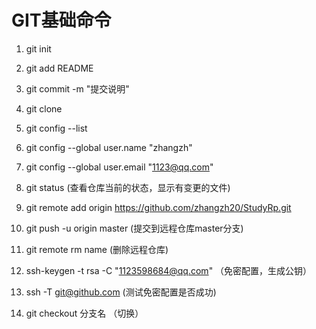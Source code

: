 # GIT基础命令

1. git init
2. git add README
3. git commit  -m "提交说明"
4. git clone <repo> 
5. git config --list
6. git config --global user.name "zhangzh"
7. git config --global user.email "1123@qq.com"
8. git status (查看仓库当前的状态，显示有变更的文件)
9. git remote add origin https://github.com/zhangzh20/StudyRp.git
10. git push -u origin master (提交到远程仓库master分支)
11. git remote rm name (删除远程仓库)
12. ssh-keygen -t rsa -C "1123598684@qq.com" （免密配置，生成公钥）

13. ssh -T git@github.com (测试免密配置是否成功)
14. git checkout 分支名 （切换）